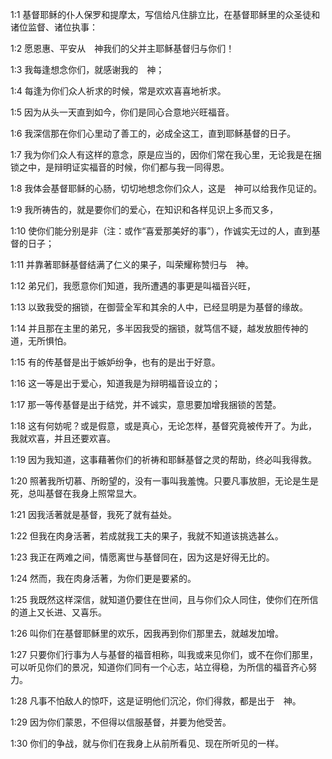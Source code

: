 <a id="1"></a>1:1  基督耶稣的仆人保罗和提摩太，写信给凡住腓立比，在基督耶稣里的众圣徒和诸位监督、诸位执事：  

<a id="2"></a>1:2  愿恩惠、平安从　神我们的父并主耶稣基督归与你们！  

<a id="3"></a>1:3  我每逢想念你们，就感谢我的　神；  

<a id="4"></a>1:4  每逢为你们众人祈求的时候，常是欢欢喜喜地祈求。  

<a id="5"></a>1:5  因为从头一天直到如今，你们是同心合意地兴旺福音。  

<a id="6"></a>1:6  我深信那在你们心里动了善工的，必成全这工，直到耶稣基督的日子。  

<a id="7"></a>1:7  我为你们众人有这样的意念，原是应当的，因你们常在我心里，无论我是在捆锁之中，是辩明证实福音的时候，你们都与我一同得恩。  

<a id="8"></a>1:8  我体会基督耶稣的心肠，切切地想念你们众人，这是　神可以给我作见证的。  

<a id="9"></a>1:9  我所祷告的，就是要你们的爱心，在知识和各样见识上多而又多，  

<a id="10"></a>1:10  使你们能分别是非（注：或作“喜爱那美好的事”），作诚实无过的人，直到基督的日子；  

<a id="11"></a>1:11  并靠著耶稣基督结满了仁义的果子，叫荣耀称赞归与　神。  

<a id="12"></a>1:12  弟兄们，我愿意你们知道，我所遭遇的事更是叫福音兴旺，  

<a id="13"></a>1:13  以致我受的捆锁，在御营全军和其余的人中，已经显明是为基督的缘故。  

<a id="14"></a>1:14  并且那在主里的弟兄，多半因我受的捆锁，就笃信不疑，越发放胆传神的道，无所惧怕。  

<a id="15"></a>1:15  有的传基督是出于嫉妒纷争，也有的是出于好意。  

<a id="16"></a>1:16  这一等是出于爱心，知道我是为辩明福音设立的；  

<a id="17"></a>1:17  那一等传基督是出于结党，并不诚实，意思要加增我捆锁的苦楚。  

<a id="18"></a>1:18  这有何妨呢？或是假意，或是真心，无论怎样，基督究竟被传开了。为此，我就欢喜，并且还要欢喜。  

<a id="19"></a>1:19  因为我知道，这事藉著你们的祈祷和耶稣基督之灵的帮助，终必叫我得救。  

<a id="20"></a>1:20  照著我所切慕、所盼望的，没有一事叫我羞愧。只要凡事放胆，无论是生是死，总叫基督在我身上照常显大。  

<a id="21"></a>1:21  因我活著就是基督，我死了就有益处。  

<a id="22"></a>1:22  但我在肉身活著，若成就我工夫的果子，我就不知道该挑选甚么。  

<a id="23"></a>1:23  我正在两难之间，情愿离世与基督同在，因为这是好得无比的。  

<a id="24"></a>1:24  然而，我在肉身活著，为你们更是要紧的。  

<a id="25"></a>1:25  我既然这样深信，就知道仍要住在世间，且与你们众人同住，使你们在所信的道上又长进、又喜乐。  

<a id="26"></a>1:26  叫你们在基督耶稣里的欢乐，因我再到你们那里去，就越发加增。  

<a id="27"></a>1:27  只要你们行事为人与基督的福音相称，叫我或来见你们，或不在你们那里，可以听见你们的景况，知道你们同有一个心志，站立得稳，为所信的福音齐心努力。  

<a id="28"></a>1:28  凡事不怕敌人的惊吓，这是证明他们沉沦，你们得救，都是出于　神。  

<a id="29"></a>1:29  因为你们蒙恩，不但得以信服基督，并要为他受苦。  

<a id="30"></a>1:30  你们的争战，就与你们在我身上从前所看见、现在所听见的一样。  
